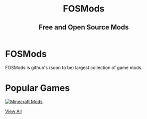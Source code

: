 <header class="page-header" role="banner">
    <h1 class="project-name">FOSMods</h1>
    <h2 class="project-tagline">Free and Open Source Mods</h2>
</header>

# FOSMods
FOSMods is github's (soon to be) largest collection of game mods.

# Popular Games
[![Minecraft Mods](https://github-readme-stats.vercel.app/api/pin/?username=FOSMods&repo=Minecraft)](./Games/Minecraft)

[View All](./Games)
